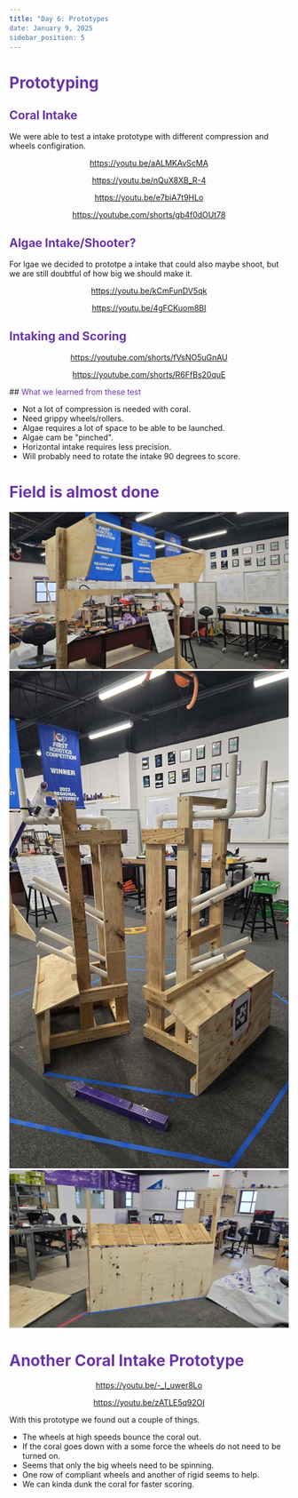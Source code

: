 ```yaml
---
title: "Day 6: Prototypes
date: January 9, 2025
sidebar_position: 5
---
```


# <span style="color:#6b35aa">Prototyping</span>

## <span style="color:#6b35aa">Coral Intake</span>

We were able to test a intake prototype with different compression and wheels configiration.

<div align="center">

https://youtu.be/aALMKAvScMA

https://youtu.be/nQuX8XB_R-4

https://youtu.be/e7biA7t9HLo

https://youtube.com/shorts/gb4f0dOUt78

</div>

## <span style="color:#6b35aa">Algae Intake/Shooter?</span>

For lgae we decided to prototpe a intake that could also maybe shoot, but we are still doubtful of how big we should make it.

<div align="center">

https://youtu.be/kCmFunDV5qk

https://youtu.be/4gFCKuom8BI

</div>

## <span style="color:#6b35aa">Intaking and Scoring</span>

<div align="center">

https://youtube.com/shorts/fVsNO5uGnAU

https://youtube.com/shorts/R6FfBs20quE

</div>
## <span style="color:#6b35aa">What we learned from these test</span>

- Not a lot of compression is needed with coral.
- Need grippy wheels/rollers.
- Algae requires a lot of space to be able to be launched.
- Algae cam be "pinched".
- Horizontal intake requires less precision.
- Will probably need to rotate the intake 90 degrees to score.

# <span style="color:#6b35aa">Field is almost done</span>

<div align="center">

![Barge](Barge.jpeg)
![Reef](Reef.jpeg)
![Source](Source.jpeg)

</div>

# <span style="color:#6b35aa">Another Coral Intake Prototype </span>

<div align="center">

https://youtu.be/-_I_uwer8Lo

https://youtu.be/zATLE5q92OI

</div>

With this prototype we found out a couple of things.

- The wheels at high speeds bounce the coral out.
- If the coral goes down with a some force the wheels do not need to be turned on.
- Seems that only the big wheels need to be spinning.
- One row of compliant wheels and another of rigid seems to help.
- We can kinda dunk the coral for faster scoring.
